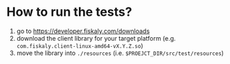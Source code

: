 # How to run the tests?

1. go to https://developer.fiskaly.com/downloads
2. download the client library for your target platform (e.g. `com.fiskaly.client-linux-amd64-vX.Y.Z.so`)
3. move the library into `./resources` (i.e. `$PROEJCT_DIR/src/test/resources`)
